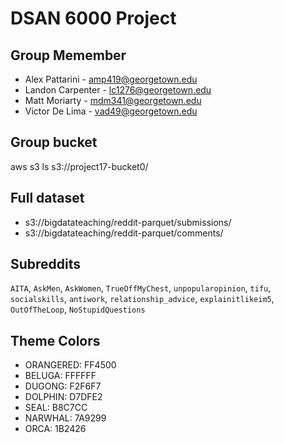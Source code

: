 # DSAN 6000 Project

## Group Memember

* Alex Pattarini - amp419@georgetown.edu
* Landon Carpenter - lc1276@georgetown.edu
* Matt Moriarty - mdm341@georgetown.edu
* Victor De Lima - vad49@georgetown.edu


## Group bucket

aws s3 ls s3://project17-bucket0/

## Full dataset

* s3://bigdatateaching/reddit-parquet/submissions/
* s3://bigdatateaching/reddit-parquet/comments/

## Subreddits

`AITA`, `AskMen`, `AskWomen`, `TrueOffMyChest`, `unpopularopinion`, `tifu`, `socialskills`, `antiwork`, `relationship_advice`, `explainitlikeim5`, `OutOfTheLoop`, `NoStupidQuestions`

## Theme Colors

* ORANGERED: FF4500
* BELUGA: FFFFFF
* DUGONG: F2F6F7
* DOLPHIN: D7DFE2
* SEAL: B8C7CC
* NARWHAL: 7A9299
* ORCA: 1B2426
